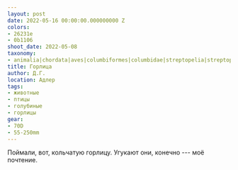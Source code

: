 ```yaml
---
layout: post
date: 2022-05-16 00:00:00.000000000 Z
colors:
- 26231e
- 0b1106
shoot_date: 2022-05-08
taxonomy:
- animalia|chordata|aves|columbiformes|columbidae|streptopelia|streptopelia decaocto
title: Горлица
author: Д.Г.
location: Адлер
tags:
- животные
- птицы
- голубиные
- горлицы
gear:
- 70D
- 55-250mm
---
```

Поймали, вот, кольчатую горлицу. Угукают они, конечно --- моё почтение.

